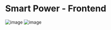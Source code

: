 # Smart Power - Frontend

![image](https://user-images.githubusercontent.com/54866049/114366705-f9d99100-9b7b-11eb-91af-8fe751a06635.png)
![image](https://user-images.githubusercontent.com/54866049/114366670-f219ec80-9b7b-11eb-875f-7bb6f79e3194.png)


